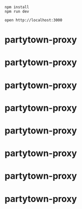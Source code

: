 ```
npm install
npm run dev
```

```
open http://localhost:3000
```
# partytown-proxy
# partytown-proxy
# partytown-proxy
# partytown-proxy
# partytown-proxy
# partytown-proxy
# partytown-proxy
# partytown-proxy
